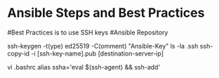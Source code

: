 # Ansible Steps and Best Practices

#Best Practices is to use SSH keys
#Ansible Repository

ssh-keygen -t(ype) ed25519 -C(omment) "Ansible-Key"
ls -la .ssh
ssh-copy-id -i [ssh-key-name].pub [destination-server-ip]


vi .bashrc
alias ssha='eval $(ssh-agent) && ssh-add'


